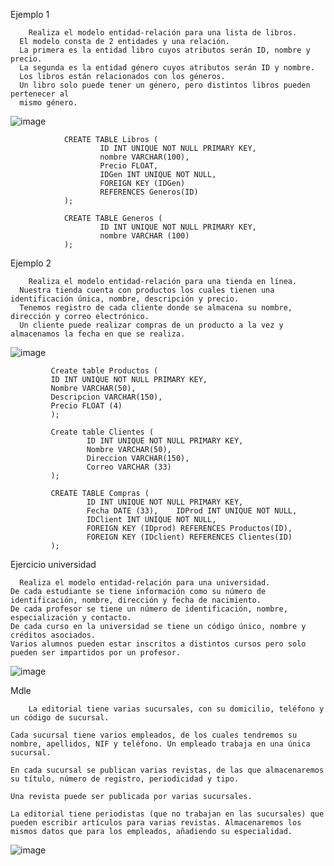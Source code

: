 Ejemplo 1

        Realiza el modelo entidad-relación para una lista de libros.
      El modelo consta de 2 entidades y una relación.
      La primera es la entidad libro cuyos atributos serán ID, nombre y precio.
      La segunda es la entidad género cuyos atributos serán ID y nombre. 
      Los libros están relacionados con los géneros.
      Un libro solo puede tener un género, pero distintos libros pueden pertenecer al     
      mismo género. 

      
![image](https://github.com/leoandyaz/data-base/assets/133395965/8622882f-37c2-47c1-ab45-a6a219868990)

                CREATE TABLE Libros (    
                        ID INT UNIQUE NOT NULL PRIMARY KEY,    
                        nombre VARCHAR(100),    
                        Precio FLOAT,    
                        IDGen INT UNIQUE NOT NULL,    
                        FOREIGN KEY (IDGen)                         
                        REFERENCES Generos(ID)
                );
                
                CREATE TABLE Generos (
                        ID INT UNIQUE NOT NULL PRIMARY KEY,
                        nombre VARCHAR (100)
                );

Ejemplo 2 

        Realiza el modelo entidad-relación para una tienda en línea.
      Nuestra tienda cuenta con productos los cuales tienen una identificación única, nombre, descripción y precio.
      Tenemos registro de cada cliente donde se almacena su nombre, dirección y correo electrónico.
      Un cliente puede realizar compras de un producto a la vez y almacenamos la fecha en que se realiza.


![image](https://github.com/leoandyaz/data-base/assets/133395965/7cdd4eb6-6c97-4b8e-beaf-645363736eeb)

             Create table Productos (    
             ID INT UNIQUE NOT NULL PRIMARY KEY,    
             Nombre VARCHAR(50),    
             Descripcion VARCHAR(150),    
             Precio FLOAT (4)  
             ); 
             
             Create table Clientes (    
                     ID INT UNIQUE NOT NULL PRIMARY KEY,   
                     Nombre VARCHAR(50),    
                     Direccion VARCHAR(150),    
                     Correo VARCHAR (33)  
             );  
             
             CREATE TABLE Compras (	
                     ID INT UNIQUE NOT NULL PRIMARY KEY,       
                     Fecha DATE (33),    IDProd INT UNIQUE NOT NULL,        
                     IDClient INT UNIQUE NOT NULL,    
                     FOREIGN KEY (IDprod) REFERENCES Productos(ID),    
                     FOREIGN KEY (IDclient) REFERENCES Clientes(ID)
             ); 

Ejercicio universidad

      Realiza el modelo entidad-relación para una universidad. 
    De cada estudiante se tiene información como su número de identificación, nombre, dirección y fecha de nacimiento.
    De cada profesor se tiene un número de identificación, nombre, especialización y contacto.
    De cada curso en la universidad se tiene un código único, nombre y créditos asociados.
    Varios alumnos pueden estar inscritos a distintos cursos pero solo pueden ser impartidos por un profesor.


![image](https://github.com/leoandyaz/data-base/assets/133395965/35723226-3c65-4a41-beb5-9ad482e185b2)

Mdle

        La editorial tiene varias sucursales, con su domicilio, teléfono y un código de sucursal.

    Cada sucursal tiene varios empleados, de los cuales tendremos su nombre, apellidos, NIF y teléfono. Un empleado trabaja en una única sucursal.
    
    En cada sucursal se publican varias revistas, de las que almacenaremos su título, número de registro, periodicidad y tipo.
    
    Una revista puede ser publicada por varias sucursales.
    
    La editorial tiene periodistas (que no trabajan en las sucursales) que pueden escribir artículos para varias revistas. Almacenaremos los mismos datos que para los empleados, añadiendo su especialidad.




![image](https://github.com/leoandyaz/data-base/assets/133395965/f73992c0-1139-4abe-b893-ff5136e80ae4)

